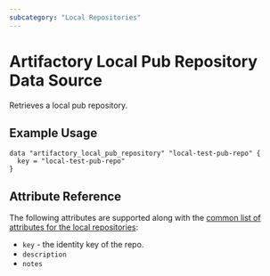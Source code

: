 ```yaml
---
subcategory: "Local Repositories"
---
```


# Artifactory Local Pub Repository Data Source

Retrieves a local pub repository.

## Example Usage

```hcl
data "artifactory_local_pub_repository" "local-test-pub-repo" {
  key = "local-test-pub-repo"
}
```

## Attribute Reference

The following attributes are supported along with the [common list of attributes for the local repositories](local.md):

* `key` - the identity key of the repo.
* `description`
* `notes`
